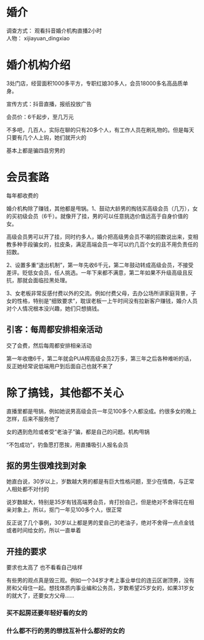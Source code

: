 


# 婚介

调查方式： 观看抖音婚介机构直播2小时  
人物： xijiayuan_dingxiao


# 婚介机构介绍

3处门店，经营面积1000多平方，专职红娘30多人，会员18000多名高品质单身。

宣传方式：抖音直播，报纸投放广告

会员价：6千起步，至几万元


不多吧，几百人，实际在聊的只有20多个人，有工作人员在刷礼物的。但是每天只要有几个人上钩，她们就开火的

基本上都是骗四县穷男的

# 会员套路

每年都收费的

婚介机构除了赚钱，其他都是甩锅。1、鼓动大龄男的掏钱买高级会员（几万），女的买初级会员（6千）。就像开了挂，男的可以任意挑选价值远高于自身价值的女。


高级会员男可以开了挂，同时约多人，婚介把高级男会员不堪的招数说出来，变相教多种手段骗女的，拉皮条，满足高端会员一年可以约几百个女的且不用负责任的招数。


2、设置多重“退出机制”，第一年先收6千元，第二年鼓动转成高级会员，不接受差评。贬低女会员，任人挑选。一年下来都不满意，第二年如果不升级高级且反抗，那就会面临拉黑处理。


3、女老板非常反感付费以外的交流。例如付费父母，去办公场所讲家庭背景，子女的性格，特别是“细致要求”，耽误老板一上午时间没有拉新客户赚钱，婚介人员对个人情况根本没兴趣，她们只想搞钱。
## 引客：每周都安排相亲活动

交了会费，然后每周都安排相亲活动


第一年收缴6千，第二年就会PUA榨高级会员2万多，第三年之后各种难听的话，反正她经常说低端用户到后面自己也就不来了



# 除了搞钱，其他都不关心


直播里都是甩锅，例如她说男高级会员一年见100多个人都没成。约很多女的晚上怎样，后来不服务他了

女的遇到危险或者受“老油子”骗，都是自己的问题。机构甩锅


“不包成功”，钓鱼愿打愿挨，用直播吸引人报名会员




## 抠的男生很难找到对象


她直白说，30岁以上，岁数越大男的都是有巨大性格问题，至少在情商，与正常人相处都不对付的


说岁数越大，特别是35岁有钱高端男会员，肯打扮自己，但是绝对不舍得花在相亲对象上，所以，抠门一年见100多个人，很正常


反正说了几个事例，30岁以上都是男的爱自己的老油子，绝对不舍得一点点金钱或者时间给女的，所以一直单着

## 开挂的要求

要求也太高了 也不看看自己啥样



有些男的观点真是毁三观。例如一个34岁才考上事业单位的连云区谢顶男，没有房和父母住一起。想找体质内事业编和公务员，岁数希望25岁女的，如果31岁女的就大了，还要女方父母……


### 买不起房还要年轻好看的女的

### 什么都不行的男的想找互补什么都好的女的